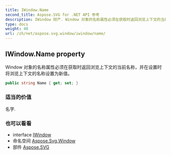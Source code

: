 ```yaml
---
title: IWindow.Name
second_title: Aspose.SVG for .NET API 参考
description: IWindow 财产. Window 对象的名称属性必须在获取时返回浏览上下文的当前名称并在设置时将浏览上下文的名称设置为新值
type: docs
weight: 40
url: /zh/net/aspose.svg.window/iwindow/name/
---
```

## IWindow.Name property

Window 对象的名称属性必须在获取时返回浏览上下文的当前名称，并在设置时将浏览上下文的名称设置为新值。

```csharp
public string Name { get; set; }
```

### 适当的价值

名字.

### 也可以看看

* interface [IWindow](../)
* 命名空间 [Aspose.Svg.Window](../../iwindow/)
* 部件 [Aspose.SVG](../../../)


